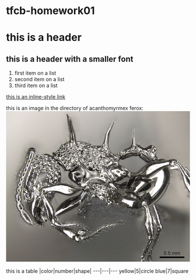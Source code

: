 # tfcb-homework01

# this is a header

## this is a header with a smaller font


1. first item on a list
2. second item on a list
3. third item on a list

[this is an inline-style link](apartmenttherapy.com)

this is an image in the directory of acanthomyrmex ferox:
![alt text](https://github.com/bingjie-wa/tfcb-homework01/blob/master/images/acanthomyrmex_ferox.jpg)

this is a table
|color|number|shape|
---|---|---
yellow|5|circle
blue|7|square
